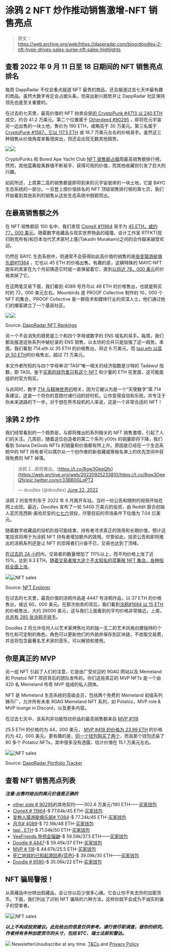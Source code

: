 # 涂鸦 2 NFT 炒作推动销售激增-NFT 销售亮点

> 原文：<https://web.archive.org/web/https://dappradar.com/blog/doodles-2-nft-hype-drives-sales-surge-nft-sales-highlights>

## 查看 2022 年 9 月 11 日至 18 日期间的 NFT 销售亮点排名

每周 DappRadar 不仅会重点报道 NFT 最贵的商品，还会报道过去七天中最有趣的商品。虽然大数字肯定会占据头条，但突出新兴趋势并让 DappRadar 社区保持领先也是至关重要的。

在过去的七天里，最高价值的 NFT 拍卖会是[的 CryptoPunk #4713 以 240 ETH](https://web.archive.org/web/20220925233810/https://dappradar.com/hub/assets/eth/0xb47e3cd837ddf8e4c57f05d70ab865de6e193bbb/4713) 成交，约合 41.2 万美元。第二个位置属于 [Otherdeed #90295](https://web.archive.org/web/20220925233810/https://dappradar.com/hub/assets/eth/0x34d85c9cdeb23fa97cb08333b511ac86e1c4e258/90295) ，即将在元宇宙另一边出售的一块土地，售价为 190 ETH，或略高于 30 万美元。第三名属于 [CryptoPunk #1587，它以 117.5 ETH](https://web.archive.org/web/20220925233810/https://dappradar.com/hub/assets/eth/0xb47e3cd837ddf8e4c57f05d70ab865de6e193bbb/1587) 或 18.7 万美元左右的价格易手。虽然这三种销售从价值角度来看很突出，但还会出现无数其他趋势。

![](img/f6635f5c425c6fff3f5bfe0f99801151.png)![](img/9f70bbb31d4a750a86573cc6523a2996.png)

CryptoPunks 和 Bored Ape Yacht Club [NFT 销售额占据](https://web.archive.org/web/20220925233810/https://dappradar.com/nft/sales)周最高销售额排行榜。然而，其他蓝筹股离群值不断易手，获得可观的价值，而其他收藏则引发了巨大的兴趣。

如前所述，上周第二高的销售额是即将到来的元宇宙彼岸的一块土地，它是 BAYC 生态系统的一部分。一旦登上按价值排名的 NFT 顶级销售排行榜的第七页，我们开始看到其他系列的销售从这些生态系统中脱颖而出。

## 在最高销售额之外

在 NFT 销售额前 100 名中，我们发现 [CloneX #11964](https://web.archive.org/web/20220925233810/https://dappradar.com/hub/assets/eth/0x49cf6f5d44e70224e2e23fdcdd2c053f30ada28b/4383) 易手为 [45 ETH，或约 77，000 美元](https://web.archive.org/web/20220925233810/https://dappradar.com/hub/assets/eth/0x49cf6f5d44e70224e2e23fdcdd2c053f30ada28b/4383)。随着数字收藏品与现实世界物品的碰撞，设计工作室 RTFKT(现归耐克所有)和日本当代艺术家村上隆(Takashi Murakami)之间的合作越来越受欢迎。

仍然在 BAYC 生态系统中，但通常不会获得如此高价值的销售的是[突变猿游艇俱乐部#11364](https://web.archive.org/web/20220925233810/https://dappradar.com/hub/assets/eth/0x60e4d786628fea6478f785a6d7e704777c86a7c6/11364) ，它也以 45 ETH 的价格出售。有趣的是，这辆特殊的 MAYC·NFT 跑车的卖家在九个月前铸造它时就一直保留着它，直到[以将近 78，000 美元](https://web.archive.org/web/20220925233810/https://dappradar.com/hub/assets/eth/0x60e4d786628fea6478f785a6d7e704777c86a7c6/11364)的价格卖掉了它。

在这两笔交易下面，我们看到 4089 号月鸟以 48 ETH 的价格售出，也就是购买时的 72，000 美元左右。Moonbirds 是 PROOF Collective 制作的 10，000 个 NFT 的集合，PROOF Collective 是一群技术和媒体行业的资深人士，他们通过他们的播客建立了一个基层社区。

![](img/b7a3788de5112ad048083f309ccd3561.png)![](img/b73c4cc7bf755b61fea6938cf451a6e4.png)

Source: [DappRadar NFT Rankings](https://web.archive.org/web/20220925233810/https://dappradar.com/nft)

另一个不会消失的趋势是三个和四个字母或数字的 ENS 域名的易手。每周，我们都会报道这些系列中破纪录的 ENS 销售，以太坊的合并只是加强了这一趋势。本周，我们看到 714.eth 以 35 ETH 的价格售出，将近 6 万美元，而 [tasi.eth 以高达 50 ETH](https://web.archive.org/web/20220925233810/https://dappradar.com/hub/assets/eth/0x57f1887a8bf19b14fc0df6fd9b2acc9af147ea85/34620588829851939537435988196637389195770044441537817858760535722276056117068)的价格售出，超过 7.1 万美元。

本文作者所知的与四个字母单词“TASI”唯一相关的经济指数是沙特的 Tadawul 指数，即 TASI。鉴于[买家的钱包里只有这个 NFT](https://web.archive.org/web/20220925233810/https://dappradar.com/hub/wallet/eth/0x1ff67aed2304df2e782bbbe7580297ec79c1302d) 和少量的 ETH 在里面，这可能是组织的官方购买。

与此同时，数字 [714 与精神世界的](https://web.archive.org/web/20220925233810/https://dappradar.com/hub/assets/eth/0x57f1887a8bf19b14fc0df6fd9b2acc9af147ea85/74655015159532772265480723858124846509863706846225177456430490510732071325525)相关，因为它被认为是一个“天使数字”第 714 条建议，这是一个将你的意图付诸行动的好时机，让你变得自信和乐观，并专注于你未来道路的下一步。对于想在熊市投机的人来说，这是一个非常合适的 NFT！

## 涂鸦 2 炒作

我们经常看到的一个趋势是，与即将推出的系列相关的 NFT 销售激增，引起了人们的关注。几周前，随着这位创造者的第二个系列 y00ts 的销量即将下降，我们看到 Solana DeGods NFTs 的销量和价值都有所上升。原因是已经在一个生态系统中的 NFT 持有者可以偶尔从一个创作者的新收藏或等候名单上的优先空间中获得免费的 NFT 掉落。

> 涂鸦 2…即将推出。[https://t.co/8gw3OeeQfs](https://web.archive.org/web/20220925233810/https://t.co/8gw3OeeQfs)pic.twitter.com/c33BB0GLqPT2
> 
> — doodles (@doodles) [June 22, 2022](https://web.archive.org/web/20220925233810/https://twitter.com/doodles/status/1539444678642352129?ref_src=twsrc%5Etfw)

涂鸦 2 的宣传列车于 2022 年 6 月离开车站，当时一份公告和随附的视频开始在网上出现。最近，Doodles 宣布了一轮 5400 万美元的投资，由 Reddit 联合创始人亚历克西斯·奥哈尼安的[七七六](https://web.archive.org/web/20220925233810/https://twitter.com/sevensevensix)领投，尽管目前的市场条件下估值为 7.04 亿美元。

随着数字收藏品的投机阶段可能结束，持有者寻求真正的效用和长期价值，预计这笔投资将用于为涂鸦 NFT 持有者增加额外的效用。尽管如此，投资公告和即将推出的涂鸦系列还是让 NFT 的崇拜者们兴奋不已，交易也达到了顶峰。

[在过去的 24 小时](https://web.archive.org/web/20220925233810/https://dappradar.com/hub/nft-explorer/collection/doodles-official)内，交易者的数量增加了 111%以上，而平均价格上涨了近 15%，达到 9.3 ETH。[随着交易者放大这个不太知名的蓝筹股 NFT 集合，各种指标全面上涨](https://web.archive.org/web/20220925233810/https://dappradar.com/hub/nft-explorer/collection/doodles-official)。

![](img/d7d5579d27dc23d3a795d217a612ab0f.png)![NFT sales](img/d369639908c69673ddab771d28ebdda1.png)

Source: [NFT Explorer](https://web.archive.org/web/20220925233810/https://dappradar.com/hub/nft-explorer/collection/doodles-official)

在过去的七天里，最高价值的涂鸦作品是 4447 号涂鸦作品，以 37 ETH 的价格售出，接近 60，000 美元。在那次拍卖的背后，我们看到[涂鸦#1684 以 15 ETH](https://web.archive.org/web/20220925233810/https://dappradar.com/hub/assets/eth/0x8a90cab2b38dba80c64b7734e58ee1db38b8992e/1684) 的价格售出，大约 26000 美元，这与我们上面看到的平均价格非常接近。上周，[总共有 285 张涂鸦手转手](https://web.archive.org/web/20220925233810/https://dappradar.com/hub/nft-explorer/collection/doodles-official/sales-activity?period=week&page=19)。

Doodles 2 将允许任何人以艺术家烤焦吐司的独一无二的艺术风格创建独特的个性化和可定制的角色。角色可以更新他们的外貌并保存到区块链，不收取交易费，并且将包含最著名艺术家的音乐，可以解锁和使用。

## 你是真正的 MVP

另一组 NFT 引起了人们的注意，它是由广受欢迎的 9GAG 网站以及 Memeland 和 Potatoz NFT 项目背后的团队发布的。你们这些真正的 MVP NFTs 是一个由 420 名 Memeland 传奇 MVP 组成的私人团体。

NFT 是 Memeland 生态系统的高级会员，包括两个免费的 Memeland 初级系列铸币厂，允许所有未来 9GAG Memeland NFT 系列，如 Potatoz，MVP role & MVP lounge in Discord，以及更多内容。

在过去七天中，该系列非功能性纺织品的最高销售额来自 [MVP #118](https://web.archive.org/web/20220925233810/https://dappradar.com/hub/assets/eth/0x6efc003d3f3658383f06185503340c2cf27a57b6/118)

25.5 ETH 的价格约为 44，000 美元， [MVP #418 的价格为 23.99 ETH](https://web.archive.org/web/20220925233810/https://dappradar.com/hub/assets/eth/0x6efc003d3f3658383f06185503340c2cf27a57b6/418) 的价格约为 42，000 美元。更有趣的是，[同一个钱包购买了两个](https://web.archive.org/web/20220925233810/https://dappradar.com/hub/wallet/eth/0x13dd771f9aa09d309305fea84255d8113de2826c/nfts)，而且那个钱包还装了 90 多个 Potatoz NFTs，其中很多没有透露，估计价值在 15.1 万美元左右。

![](img/371a384265c20881cf5c23411d210f25.png)![NFT sales](img/dd12e41cf75c4ecbf8acb36527839a1e.png)

Source: [DappRadar Portfolio Tracker](https://web.archive.org/web/20220925233810/https://dappradar.com/hub/wallet/eth/0x13dd771f9aa09d309305fea84255d8113de2826c/nfts)

## 查看 NFT 销售亮点列表

***注意:出售时给出的美元价值是正确的***

*   [other side # 90295](https://web.archive.org/web/20220925233810/https://dappradar.com/hub/assets/eth/0x34d85c9cdeb23fa97cb08333b511ac86e1c4e258/90295)的其他契约——302.6 万美元/190 ETH——[买家钱包](https://web.archive.org/web/20220925233810/https://dappradar.com/hub/wallet/eth/0x980abb7b56511da463223a79f76933a1211b9e1f)
*   [CloneX # 11964](https://web.archive.org/web/20220925233810/https://dappradar.com/hub/assets/eth/0x49cf6f5d44e70224e2e23fdcdd2c053f30ada28b/4383)-$ 77.64k/45 ETH-[买家钱包](https://web.archive.org/web/20220925233810/https://dappradar.com/hub/wallet/eth/0x416390a69c3826fef844b97e27b5087fa98f1d84)
*   [变种人猿游艇俱乐部# 11364](https://web.archive.org/web/20220925233810/https://dappradar.com/hub/assets/eth/0x60e4d786628fea6478f785a6d7e704777c86a7c6/11364)-$ 77.24k/45 ETH-[买家钱包](https://web.archive.org/web/20220925233810/https://dappradar.com/hub/wallet/eth/0x7dd8fa29637a9e0c545a689c080093a80ce1a00b)
*   [月鸟# 4089](https://web.archive.org/web/20220925233810/https://dappradar.com/hub/assets/eth/0x23581767a106ae21c074b2276d25e5c3e136a68b/4089)-$ 72.16k/48 ETH-[买家钱包](https://web.archive.org/web/20220925233810/https://dappradar.com/hub/wallet/eth/0x1008b08f8bbf1cd933dd3948c94bd238092d189b)
*   [tasi . ETH](https://web.archive.org/web/20220925233810/https://dappradar.com/hub/assets/eth/0x57f1887a8bf19b14fc0df6fd9b2acc9af147ea85/34620588829851939537435988196637389195770044441537817858760535722276056117068)-$ 71.04k/50 ETH-[买家钱包](https://web.archive.org/web/20220925233810/https://dappradar.com/hub/wallet/eth/0x1ff67aed2304df2e782bbbe7580297ec79c1302d)
*   [VeeFriends 导师会猫鼬](https://web.archive.org/web/20220925233810/https://dappradar.com/hub/assets/eth/0xa3aee8bce55beea1951ef834b99f3ac60d1abeeb/6311)–$ 59.59k/37.5 ETH——[买家钱包](https://web.archive.org/web/20220925233810/https://dappradar.com/hub/wallet/eth/0x1883a95e5d862c8f43b6272fef9b64dfc8438bca)
*   [Doodle # 4447](https://web.archive.org/web/20220925233810/https://dappradar.com/hub/assets/eth/0x8a90cab2b38dba80c64b7734e58ee1db38b8992e/4447)-$ 59.45k/37 ETH-[买家钱包](https://web.archive.org/web/20220925233810/https://dappradar.com/hub/wallet/eth/0x59333ece7ac3ed22f33298dc2f2996beda1c0edf)
*   [MVP # 118](https://web.archive.org/web/20220925233810/https://dappradar.com/hub/assets/eth/0x6efc003d3f3658383f06185503340c2cf27a57b6/118)-$ 44.67k/25.5 ETH-[买家钱包](https://web.archive.org/web/20220925233810/https://dappradar.com/hub/wallet/eth/0x13dd771f9aa09d309305fea84255d8113de2826c/nfts)
*   [死亡地球的已知起源回声(蓝色)](https://web.archive.org/web/20220925233810/https://dappradar.com/hub/assets/eth/0xfbeef911dc5821886e1dda71586d90ed28174b7d/65403)–$ 39.08k/30 ETH——[买家钱包](https://web.archive.org/web/20220925233810/https://dappradar.com/hub/wallet/eth/0x6695d667579390f1b94db3a8a05cc42a32ba29ec)
*   [Doodle # 9590](https://web.archive.org/web/20220925233810/https://dappradar.com/hub/assets/eth/0x8a90cab2b38dba80c64b7734e58ee1db38b8992e/9590)-$ 35.06k/22 ETH-[买家钱包](https://web.archive.org/web/20220925233810/https://dappradar.com/hub/wallet/eth/0xd32c6912f604c3e66f8f9e299f751ae869d7e631)

## NFT 骗局警报！

从真藏品中分辨出假藏品，会让你以后少很多心痛。它会让你不失去你的加密货币。下面，我们列出了识别 NFT 骗局的六种方法，这样你就不会成为不诚实的骗子的受害者。

![](img/9a6ddabaed8980b120296deb8e5c8cab.png)![NFT sales](img/81adbb25972e3da11bfa3d4f934fc2ce.png)

***以上不构成投资建议。此处给出的信息仅供参考。请行使尽职调查，做你的研究。作者持有多种加密货币的头寸，包括 BTC、瑞士法郎和雷达。***

![](img/6d5a4a2d609c56e1a5771717e54ba759.png) NewsletterUnsubscribe at any time. [T&Cs](https://web.archive.org/web/20220925233810/https://dappradar.com/terms) and [Privacy Policy](https://web.archive.org/web/20220925233810/https://dappradar.com/privacy-policy)
